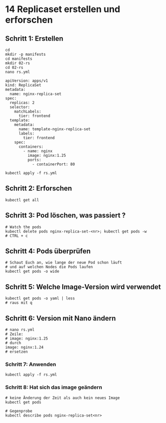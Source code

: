 # 14 Replicaset erstellen und erforschen 

## Schritt 1: Erstellen 

```
cd
mkdir -p manifests
cd manifests
mkdir 02-rs 
cd 02-rs 
nano rs.yml
```

```
apiVersion: apps/v1
kind: ReplicaSet
metadata:
  name: nginx-replica-set
spec:
  replicas: 2
  selector:
    matchLabels:
      tier: frontend
  template:
    metadata:
      name: template-nginx-replica-set
      labels:
        tier: frontend
    spec:
      containers:
        - name: nginx
          image: nginx:1.25
          ports:
            - containerPort: 80             
```

```
kubectl apply -f rs.yml 
```

## Schritt 2: Erforschen

```
kubectl get all 
```

## Schritt 3: Pod löschen, was passiert ?

```
# Watch the pods 
kubectl delete pods nginx-replica-set-<nr>; kubectl get pods -w 
# CTRL + c
```

## Schritt 4: Pods überprüfen

```
# Schaut Euch an, wie lange der neue Pod schon läuft
# und auf welchen Nodes die Pods laufen 
kubectl get pods -o wide
```

## Schritt 5: Welche Image-Version wird verwendet 

```
kubectl get pods -o yaml | less
# raus mit q 
```

## Schritt 6: Version mit Nano ändern

```
# nano rs.yml
# Zeile:
# image: nginx:1.25
# durch
image: nginx:1.24
# ersetzen
```

### Schritt 7: Anwenden 

```
kubectl apply -f rs.yml
```

### Schritt 8: Hat sich das image geändern 

```
# keine Änderung der Zeit als auch kein neues Image
kubectl get pods

# Gegenprobe
kubectl describe pods nginx-replica-set<nr>
```

